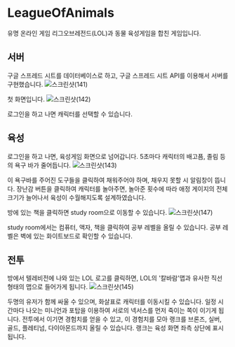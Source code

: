 # LeagueOfAnimals
유명 온라인 게임 리그오브레전드(LOL)과 동물 육성게임을 합친 게임입니다.
## 서버
구글 스프레드 시트를 데이터베이스로 하고, 구글 스프레드 시트 API를 이용해서 서버를 구현했습니다.
![스크린샷(141)](https://user-images.githubusercontent.com/62827431/110274998-83dd8980-8013-11eb-8231-30db52609888.png)

첫 화면입니다.
![스크린샷(142)](https://user-images.githubusercontent.com/62827431/110275003-850eb680-8013-11eb-8a3b-41d9fc9e2f24.png)

로그인을 하고 나면 캐릭터를 선택할 수 있습니다.
## 육성
로그인을 하고 나면, 육성게임 화면으로 넘어갑니다. 5초마다 캐릭터의 배고픔, 졸림 등의 욕구 바가 줄어듭니다.
![스크린샷(143)](https://user-images.githubusercontent.com/62827431/110274988-7cb67b80-8013-11eb-96be-11a829d5d39b.png)

이 욕구바를 주어진 도구들을 클릭하여 채워주어야 하며, 채우지 못할 시 알림창이 뜹니다.
장난감 버튼을 클릭하여 캐릭터를 놀아주면, 놀아준 횟수에 따라 애정 게이지의 전체 크기가 늘어나서 육성이 수월해지도록 설계하였습니다.

방에 있는 책을 클릭하면 study room으로 이동할 수 있습니다.
![스크린샷(147)](https://user-images.githubusercontent.com/62827431/110275197-f2bae280-8013-11eb-9602-685ef4515228.png)

study room에서는 컴퓨터, 액자, 책을 클릭하여 공부 레벨을 올릴 수 있습니다.
공부 레벨은 벽에 있는 화이트보드로 확인할 수 있습니다.

## 전투
방에서 텔레비전에 나와 있는 LOL 로고를 클릭하면, LOL의 '칼바람'맵과 유사한 직선 형태의 맵으로 들어가게 됩니다.
![스크린샷(145)](https://user-images.githubusercontent.com/62827431/110274997-82ac5c80-8013-11eb-8352-2a390080c799.png)

두명의 유저가 함께 싸울 수 있으며, 화살표로 캐릭터를 이동시킬 수 있습니다.
일정 시간마다 나오는 미니언과 포탑을 이용하여 서로의 넥서스를 먼저 죽이는 쪽이 이기게 됩니다.
전투에서 이기면 경험치를 얻을 수 있고, 이 경험치를 모아 랭크를 브론즈, 실버, 골드, 플레티넘, 다이아몬드까지 올릴 수 있습니다.
랭크는 육성 화면 좌측 상단에 표시됩니다. 
